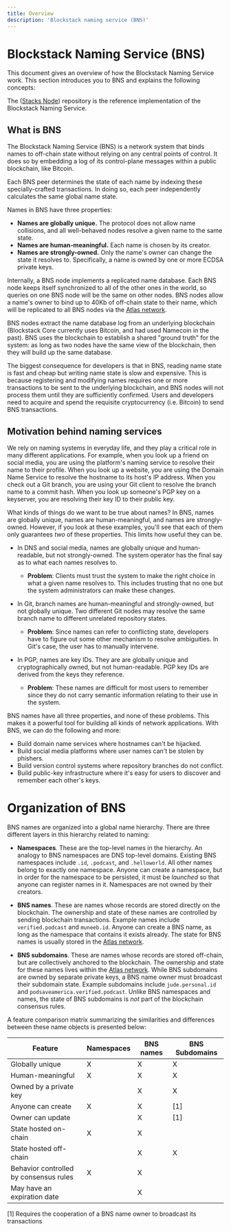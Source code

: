```yaml
---
title: Overview
description: 'Blockstack naming service (BNS)'
---
```


# Blockstack Naming Service (BNS)

This document gives an overview of how the Blockstack Naming Service work. This
section introduces you to BNS and explains the following concepts:

The ([Stacks Node](https://github.com/blockstack/blockstack-core))
repository is the reference implementation of the Blockstack Naming Service.

## What is BNS

The Blockstack Naming Service (BNS) is a network system that binds names
to off-chain state without relying on any central points of control.
It does so by embedding a log of its control-plane messages within a public blockchain, like Bitcoin.

Each BNS peer determines the state of each name by indexing these specially-crafted
transactions. In doing so, each peer independently calculates the same global
name state.

Names in BNS have three properties:

- **Names are globally unique.** The protocol does not allow name collisions, and all
  well-behaved nodes resolve a given name to the same state.
- **Names are human-meaningful.** Each name is chosen by its creator.
- **Names are strongly-owned.** Only the name's owner can change the state it
  resolves to. Specifically, a name is owned by one or more ECDSA private keys.

Internally, a BNS node implements a replicated name database. Each BNS node keeps itself
synchronized to all of the other ones in the world, so queries on one BNS node
will be the same on other nodes. BNS nodes allow a name's owner to bind
up to 40Kb of off-chain state to their name, which will be replicated to all
BNS nodes via the [Atlas network](/core/atlas/overview).

BNS nodes extract the name database log from an underlying blockchain (Blockstack
Core currently uses Bitcoin, and had used Namecoin in the past).
BNS uses the blockchain to establish a shared "ground truth" for the system: as long as
two nodes have the same view of the blockchain, then they will build up the same
database.

The biggest consequence for developers is that in BNS, reading name state is
fast and cheap but writing name state is slow and expensive. This is because
registering and modifying names requires one or more transactions to be sent to
the underlying blockchain, and BNS nodes will not process them until they are
sufficiently confirmed. Users and developers need to acquire and spend
the requisite cryptocurrency (i.e. Bitcoin) to send BNS transactions.

## Motivation behind naming services

We rely on naming systems in everyday life, and they play a critical
role in many different applications. For example, when you look up a
friend on social media, you are using the platform's naming service to resolve
their name to their profile. When you look up a website, you are using the
Domain Name Service to
resolve the hostname to its host's IP address. When you check out a Git branch, you
are using your Git client to resolve the branch name to a commit hash.
When you look up someone's PGP key on a keyserver, you are resolving
their key ID to their public key.

What kinds of things do we want to be true about names? In BNS, names are
globally unique, names are human-meaningful, and names are strongly-owned.
However, if you look at these examples, you'll see that each of them only
guarantees _two_ of these properties. This limits how useful they can be.

- In DNS and social media, names are globally unique and human-readable, but not
  strongly-owned. The system operator has the
  final say as to what each names resolves to.

  - **Problem**: Clients must trust the system to make the right
    choice in what a given name resolves to. This includes trusting that
    no one but the system administrators can make these changes.

- In Git, branch names are human-meaningful
  and strongly-owned, but not globally unique. Two different Git nodes may resolve the same
  branch name to different unrelated repository states.

  - **Problem**: Since names can refer to conflicting state, developers
    have to figure out some other mechanism to resolve ambiguities. In Git's
    case, the user has to manually intervene.

- In PGP, names are key IDs. They are
  are globally unique and cryptographically owned, but not human-readable. PGP
  key IDs are derived from the keys they reference.
  - **Problem**: These names are difficult for most users to
    remember since they do not carry semantic information relating to their use in the system.

BNS names have all three properties, and none of these problems. This makes it a
powerful tool for building all kinds of network applications. With BNS, we
can do the following and more:

- Build domain name services where hostnames can't be hijacked.
- Build social media platforms where user names can't be stolen by phishers.
- Build version control systems where repository branches do not conflict.
- Build public-key infrastructure where it's easy for users to discover and
  remember each other's keys.

# Organization of BNS

BNS names are organized into a global name hierarchy. There are three different
layers in this hierarchy related to naming:

- **Namespaces**. These are the top-level names in the hierarchy. An analogy
  to BNS namespaces are DNS top-level domains. Existing BNS namespaces include
  `.id`, `.podcast`, and `.helloworld`. All other names belong to exactly one
  namespace. Anyone can create a namespace, but in order for the namespace
  to be persisted, it must be _launched_ so that anyone can register names in it.
  Namespaces are not owned by their creators.

- **BNS names**. These are names whose records are stored directly on the
  blockchain. The ownership and state of these names are controlled by sending
  blockchain transactions. Example names include `verified.podcast` and
  `muneeb.id`. Anyone can create a BNS name, as long as the namespace that
  contains it exists already. The state for BNS names is usually stored in the [Atlas
  network](/core/atlas/overview).

- **BNS subdomains**. These are names whose records are stored off-chain,
  but are collectively anchored to the blockchain. The ownership and state for
  these names lives within the [Atlas network](/core/atlas/overview). While BNS
  subdomains are owned by separate private keys, a BNS name owner must
  broadcast their subdomain state. Example subdomains include `jude.personal.id`
  and `podsaveamerica.verified.podcast`. Unlike BNS namespaces and names, the
  state of BNS subdomains is _not_ part of the blockchain consensus rules.

A feature comparison matrix summarizing the similarities and differences
between these name objects is presented below:

| Feature                                | **Namespaces** | **BNS names** | **BNS Subdomains** |
| -------------------------------------- | -------------- | ------------- | ------------------ |
| Globally unique                        | X              | X             | X                  |
| Human-meaningful                       | X              | X             | X                  |
| Owned by a private key                 |                | X             | X                  |
| Anyone can create                      | X              | X             | [1]                |
| Owner can update                       |                | X             | [1]                |
| State hosted on-chain                  | X              | X             |                    |
| State hosted off-chain                 |                | X             | X                  |
| Behavior controlled by consensus rules | X              | X             |                    |
| May have an expiration date            |                | X             |                    |

[1] Requires the cooperation of a BNS name owner to broadcast its transactions
